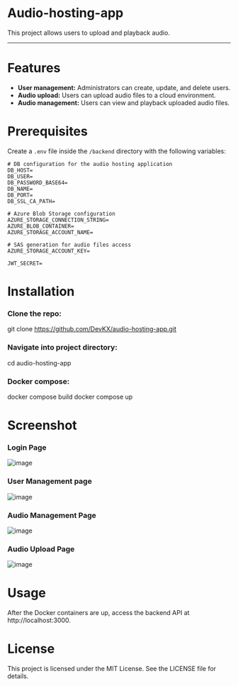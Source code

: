 # Audio-hosting-app

This project allows users to upload and playback audio.

---

# Features
- **User management:** Administrators can create, update, and delete users.
- **Audio upload:** Users can upload audio files to a cloud environment.
- **Audio management:** Users can view and playback uploaded audio files.


# Prerequisites
Create a `.env` file inside the `/backend` directory with the following variables:

```env
# DB configuration for the audio hosting application
DB_HOST=
DB_USER=
DB_PASSWORD_BASE64=
DB_NAME=
DB_PORT=
DB_SSL_CA_PATH=

# Azure Blob Storage configuration
AZURE_STORAGE_CONNECTION_STRING=
AZURE_BLOB_CONTAINER=
AZURE_STORAGE_ACCOUNT_NAME=

# SAS generation for audio files access
AZURE_STORAGE_ACCOUNT_KEY=

JWT_SECRET=

```

# Installation

### Clone the repo:
git clone https://github.com/DevKX/audio-hosting-app.git

### Navigate into project directory:
cd audio-hosting-app

### Docker compose:
docker compose build
docker compose up

# Screenshot
### Login Page
![image](https://github.com/user-attachments/assets/77b650eb-8aa3-4c2f-9b6e-3fde719e8567)

### User Management page
![image](https://github.com/user-attachments/assets/3f2c66ad-32ad-45bf-bc31-efb59d3f2ec9)


### Audio Management Page
![image](https://github.com/user-attachments/assets/2c01ccb5-d3f4-4fb9-9e7f-169ffdbc2e5a)


### Audio Upload Page
![image](https://github.com/user-attachments/assets/2a4f9fcb-9ce1-4292-8612-703e62605bd0)

# Usage
After the Docker containers are up, access the backend API at http://localhost:3000.

# License
This project is licensed under the MIT License. See the LICENSE file for details.
